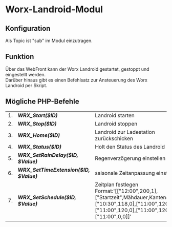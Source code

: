<!DOCTYPE html>
<html lang="de">
  <head>
    <meta charset="utf-8">
	<meta name="viewport" content="width=device-width">
  </head>

  <body>
	<h1>Worx-Landroid-Modul</h1>
	<h2>Konfiguration</h2>
	Als Topic ist "sub" im Modul einzutragen.
	<h2>Funktion</h2>
	Über das WebFront kann der Worx Landroid gestartet, gestoppt und eingestellt werden.<br>
	Darüber hinaus gibt es einen Befehlsatz zur Ansteuerung des Worx Landroid per Skript.
	<h2>Mögliche PHP-Befehle</h2>
	<table>
	  <tr>
		<td>1.</td>
		<td><b><i>WRX_Start($ID)</i></b></td>
		<td>Landroid starten</td>
	  </tr>
	  <tr>
		<td>2.</td>
		<td><b><i>WRX_Stop($ID)</i></b></td>
		<td>Landroid stoppen</td>
	  </tr>
	  <tr>
		<td>3.</td>
		<td><b><i>WRX_Home($ID)</i></b></td>
		<td>Landroid zur Ladestation zurückschicken</td>
	  </tr>
	  <tr>
		<td>4.</td>
		<td><b><i>WRX_Status($ID)</i></b></td>
		<td>Holt den Status des Landroid</td>
	  </tr>
	  <tr>
		<td>5.</td>
		<td><b><i>WRX_SetRainDelay($ID, $Value)</i></b></td>
		<td>Regenverzögerung einstellen</td>
	  </tr>
	  <tr>
		<td>6.</td>
		<td><b><i>WRX_SetTimeExtension($ID, $Value)</i></b></td>
		<td>saisonale Zeitanpassung einstellen</td>
	  </tr>
	  <tr>
		<td>7.</td>
		<td><b><i>WRX_SetSchedule($ID, $Value)</i></b></td>
		<td>Zeitplan festlegen<br>
			Format:'[["12:00",200,1],["Startzeit",Mähdauer,Kantenschnitt],["10:30",118,0],["11:00",120,1],["11:00",120,0],["11:00",120,0],["11:00",0,0]]'</td>
	  </tr>
	</table>
  </body>
</html>

